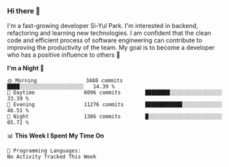 ### Hi there 👋


I'm a fast-growing developer Si-Yul Park. I'm interested in backend, refactoring and learning new technologies. I am confident that the clean code and efficient process of software engineering can contribute to improving the productivity of the team. My goal is to become a developer who has a positive influence to others 🔭

<!--START_SECTION:waka-->
**I'm a Night 🦉** 

```text
🌞 Morning                3488 commits        ████░░░░░░░░░░░░░░░░░░░░░   14.39 % 
🌆 Daytime                8096 commits        ████████░░░░░░░░░░░░░░░░░   33.39 % 
🌃 Evening                11276 commits       ████████████░░░░░░░░░░░░░   46.51 % 
🌙 Night                  1386 commits        █░░░░░░░░░░░░░░░░░░░░░░░░   05.72 % 
```


📊 **This Week I Spent My Time On** 

```text
💬 Programming Languages: 
No Activity Tracked This Week
```


<!--END_SECTION:waka-->
